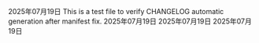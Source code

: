 
2025年07月19日
This is a test file to verify CHANGELOG automatic generation after manifest fix.
2025年07月19日
2025年07月19日
2025年07月19日
